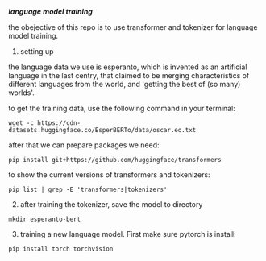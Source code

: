 ***language model training***

the obejective of this repo is to use transformer and tokenizer for language model training.

1. setting up

the language data we use is esperanto, which is invented as an artificial language in the last centry, that claimed to be merging characteristics of different languages from the world, and 'getting the best of (so many) worlds'.

to get the training data, use the following command in your terminal:

```
wget -c https://cdn-datasets.huggingface.co/EsperBERTo/data/oscar.eo.txt

```
after that we can prepare packages we need:
```
pip install git+https://github.com/huggingface/transformers
```
to show the current versions of transformers and tokenizers:
```
pip list | grep -E 'transformers|tokenizers'
```
2. after training the tokenizer, save the model to directory
```
mkdir esperanto-bert
```
3. training a new language model. First make sure pytorch is install:
```
pip install torch torchvision
```